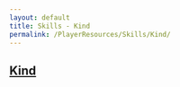 ```yaml
---
layout: default
title: Skills - Kind
permalink: /PlayerResources/Skills/Kind/
---
```

## [Kind](#Kind)
